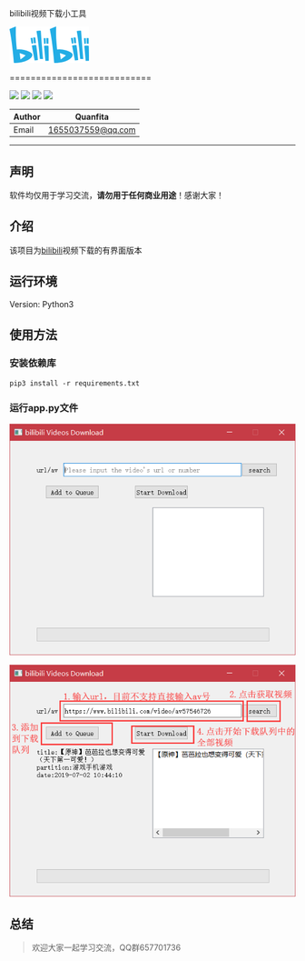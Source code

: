 bilibili视频下载小工具

![enter image description here](Pic/logo.png)

===========================

![](https://img.shields.io/badge/Python-3.6.3-green.svg) ![](https://img.shields.io/badge/requests-2.18.4-green.svg) ![](https://img.shields.io/badge/moviepy-0.2.3.2-green.svg) ![](https://img.shields.io/badge/pyqt-5.9.7-green.svg)

|Author|Quanfita|
|---|---|
|Email|1655037559@qq.com

****
## 声明
软件均仅用于学习交流，**请勿用于任何商业用途**！感谢大家！
## 介绍
该项目为[bilibili](https://www.bilibili.com/)视频下载的有界面版本
## 运行环境
Version: Python3
## 使用方法

### 安装依赖库

```
pip3 install -r requirements.txt
```
### 运行app.py文件

![view](Pic/view.png)

![operation](Pic/operation.png)

## 总结
> 欢迎大家一起学习交流，QQ群657701736


